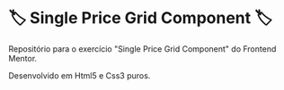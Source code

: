 # 🏷 Single Price Grid Component 🏷 #
Repositório para o exercício "Single Price Grid Component" do Frontend Mentor.



Desenvolvido em Html5 e Css3 puros.
